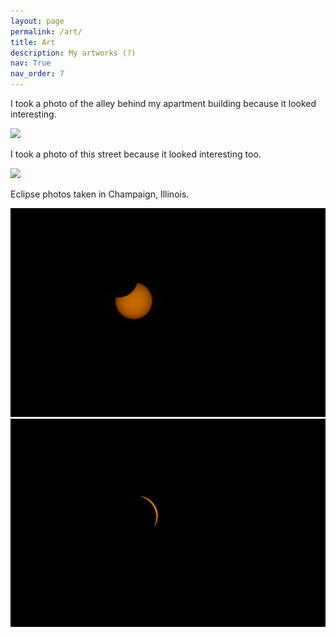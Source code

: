 ```yaml
---
layout: page
permalink: /art/
title: Art
description: My artworks (?)
nav: True
nav_order: 7
---
```


<style>
    /* * {
        margin: 0;
        padding: 0;
    } */
    /* .imgbox {
        display: grid;
        height: 100%;
    } */
    .center-fit {
        max-width: 100%;
        max-height: 100vh;
        margin: auto;
    }
</style>

I took a photo of the alley behind my apartment building because it looked interesting.

<img class="center-fit" src="../assets/img/alley.jpg"/> 
&nbsp;

I took a photo of this street because it looked interesting too.

<img class="center-fit" src="../assets/img/street.jpg"/> 
&nbsp;

Eclipse photos taken in Champaign, Illinois.

<img class="center-fit" src="../assets/img/eclipse_1.jpg"/> 

<img class="center-fit" src="../assets/img/eclipse_2.jpg"/> 
&nbsp;